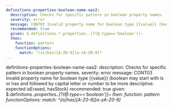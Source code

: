 ```yaml
---
definitions-properties-boolean-name-oas2:
  description: Checks for specific pattern in boolean property names.
  severity: error
  message: CONT03 Invalid property name for boolean type {{value}} (boolean may start with is or has and followed by capital letter or number to be more descriptive. expected isErased, hasStock)
  recommended: true
  given: $.definitions.*.properties..[?(@.type=='boolean')]~
  then:
    function: pattern
    functionOptions:
      match: ^(is|has)[A-Z0-9][a-zA-Z0-9]*
...
```

definitions-properties-boolean-name-oas2:
  description: Checks for specific pattern in boolean property names.
  severity: error
  message: CONT03 Invalid property name for boolean type {{value}} (boolean may start with is or has and followed by capital letter or number to be more descriptive. expected isErased, hasStock)
  recommended: true
  given: $.definitions.*.properties..[?(@.type=='boolean')]~
  then:
    function: pattern
    functionOptions:
      match: ^(is|has)[A-Z0-9][a-zA-Z0-9]*